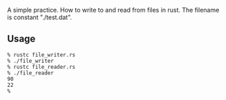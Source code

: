 A simple practice.  How to write to and read from files in rust.  The filename is constant "./test.dat".

Usage
-----

    % rustc file_writer.rs
    % ./file_writer
    % rustc file_reader.rs
    % ./file_reader
    90
    22
    %
